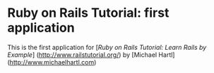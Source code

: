 # Ruby on Rails Tutorial: first application

This is the first application for 
[*Ruby on Rails Tutorial: Learn Rails by Example*] (http://www.railstutorial.org/)
by [Michael Hartl] (http://www.michaelhartl.com)